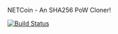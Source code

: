 NETCoin - An SHA256 PoW Cloner!

[![Build Status](https://travis-ci.org/RazorLove/netcoin.png?branch=master)](https://travis-ci.org/RazorLove/netcoin)

